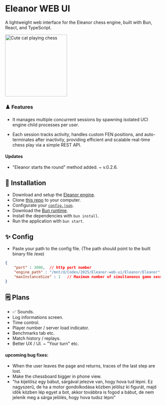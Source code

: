 # Eleanor WEB UI 
A lightweight web interface for the Eleanor chess engine, built with Bun, React, and TypeScript.

<img src="https://imgur.com/cU8FNr4.png" alt="Cute cat playing chess" title="Cute cat playing chess" width="200px">

### ♟️ Features
- It manages multiple concurrent sessions by spawning isolated UCI engine child processes per user.

- Each session tracks activity, handles custom FEN positions, and auto-terminates after inactivity, providing efficient and scalable real-time chess play via a simple REST API.

#### Updates

- "Eleanor starts the round" method added. ~ v.0.2.6.

## 🚀 Installation
- Download and setup the [Eleanor engine](https://github.com/rektdie/Eleanor).
- Clone [this repo](https://github.com/mcitomi/Eleanor-web-ui) to your computer.
- Configurate your [`config.json`](https://github.com/mcitomi/Eleanor-web-ui).
- Download the [Bun runtime](https://bun.sh/).
- Install the dependencies with `bun install`.
- Run the application with `bun start`.

## ✨ Config

- Paste your path to the config file. (The path should point to the built binary file /exe)

```json
{
    "port" : 3000,  // http port number
    "engine_path" : "/mnt/d/Codes/2025/Eleanor-web-ui/Eleanor/Eleanor", // Eleanor engine binary path
    "maxInstanceSize" : 1   // Maximum number of simultaneous game sessions
}
```

## 🗒️ Plans
- ✅ Sounds.
- Log informations screen.
- Time control.
- Player number / server load indicator.
- Benchmarks tab etc.
- Match history / replays.
- Better UX / UI. ~ "Your turn" etc.

#### upcoming bug fixes:
- When the user leaves the page and returns, traces of the last step are lost.
- Make the chessboard bigger in phone view.
- "ha kijelölsz egy bábut, sárgával jelezve van, hogy hova tud lépni. Ez nagyszerű, de ha a motor gondolkodása közben jelölsz ki figurát, majd idők közben lép egyet a bot, akkor továbbra is fogod a bábut, de nem jelenik meg a sárga jelölés, hogy hova tudsz lépni"